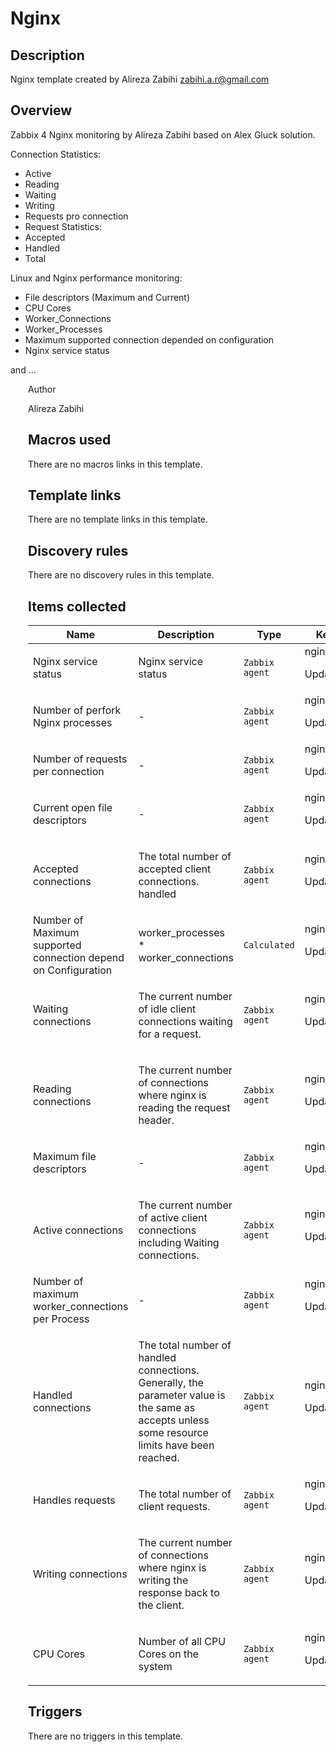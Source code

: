 # Nginx

## Description

Nginx template created by Alireza Zabihi zabihi.a.r@gmail.com

## Overview

Zabbix 4 Nginx monitoring by Alireza Zabihi based on Alex Gluck solution.


Connection Statistics:


* Active
* Reading
* Waiting
* Writing
* Requests pro connection
* Request Statistics:
* Accepted
* Handled
* Total


Linux and Nginx performance monitoring:


* File descriptors (Maximum and Current)
* CPU Cores
* Worker\_Connections
* Worker\_Processes
* Maximum supported connection depended on configuration
* Nginx service status


and ...


<ul style="box-sizing: border-box; margin-bottom: 16px; margin-top: 0px; padding-left: 2em; co</p>



## Author

Alireza Zabihi

## Macros used

There are no macros links in this template.

## Template links

There are no template links in this template.

## Discovery rules

There are no discovery rules in this template.

## Items collected

|Name|Description|Type|Key and additional info|
|----|-----------|----|----|
|Nginx service status|<p>Nginx service status</p>|`Zabbix agent`|nginx[check]<p>Update: 60s</p>|
|Number of perfork Nginx processes|<p>-</p>|`Zabbix agent`|nginx[worker_processes]<p>Update: 12h</p>|
|Number of requests per connection|<p>-</p>|`Zabbix agent`|nginx[req_per_conn]<p>Update: 120s</p>|
|Current open file descriptors|<p>-</p>|`Zabbix agent`|nginx[open_file_descriptors]<p>Update: 240s</p>|
|Accepted connections|<p>The total number of accepted client connections. handled</p>|`Zabbix agent`|nginx[accepts]<p>Update: 120s</p>|
|Number of Maximum supported connection depend on Configuration|<p>worker_processes * worker_connections</p>|`Calculated`|nginx_max_connctions<p>Update: 12h</p>|
|Waiting connections|<p>The current number of idle client connections waiting for a request.</p>|`Zabbix agent`|nginx[waiting]<p>Update: 120s</p>|
|Reading connections|<p>The current number of connections where nginx is reading the request header.</p>|`Zabbix agent`|nginx[reading]<p>Update: 120s</p>|
|Maximum file descriptors|<p>-</p>|`Zabbix agent`|nginx[max_file_descriptors]<p>Update: 24h</p>|
|Active connections|<p>The current number of active client connections including Waiting connections.</p>|`Zabbix agent`|nginx[active]<p>Update: 120s</p>|
|Number of maximum worker_connections per Process|<p>-</p>|`Zabbix agent`|nginx[worker_connections]<p>Update: 12h</p>|
|Handled connections|<p>The total number of handled connections. Generally, the parameter value is the same as accepts unless some resource limits have been reached.</p>|`Zabbix agent`|nginx[handled]<p>Update: 120s</p>|
|Handles requests|<p>The total number of client requests.</p>|`Zabbix agent`|nginx[requests]<p>Update: 120s</p>|
|Writing connections|<p>The current number of connections where nginx is writing the response back to the client.</p>|`Zabbix agent`|nginx[writing]<p>Update: 120s</p>|
|CPU Cores|<p>Number of all CPU Cores on the system</p>|`Zabbix agent`|nginx[cpu_cores]<p>Update: 24h</p>|
## Triggers

There are no triggers in this template.

